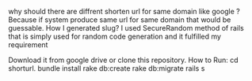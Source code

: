 why should there are diffrent shorten url for same domain like google ? 
Because if system produce same url for same domain that would be guessable.
How I generated slug?
I used SecureRandom method of rails that is simply used for random code generation and it fulfilled my requirement

Download it from google drive or clone this repository.
How to Run:
cd shorturl.
bundle install
rake db:create
rake db:migrate
rails s

